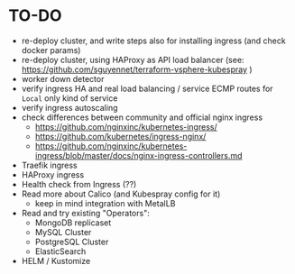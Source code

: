 # TO-DO

* re-deploy cluster, and write steps also for installing ingress (and check docker params)
* re-deploy cluster, using HAProxy as API load balancer (see: https://github.com/sguyennet/terraform-vsphere-kubespray )
* worker down detector
* verify ingress HA and real load balancing / service ECMP routes for `Local` only kind of service
* verify ingress autoscaling
* check differences between community and official nginx ingress
    * https://github.com/nginxinc/kubernetes-ingress/
    * https://github.com/kubernetes/ingress-nginx/
    * https://github.com/nginxinc/kubernetes-ingress/blob/master/docs/nginx-ingress-controllers.md
* Traefik ingress
* HAProxy ingress
* Health check from Ingress (??)
* Read more about Calico (and Kubespray config for it)
    * keep in mind integration with MetalLB
* Read and try existing "Operators":
    * MongoDB replicaset
    * MySQL Cluster
    * PostgreSQL Cluster
    * ElasticSearch
* HELM / Kustomize

